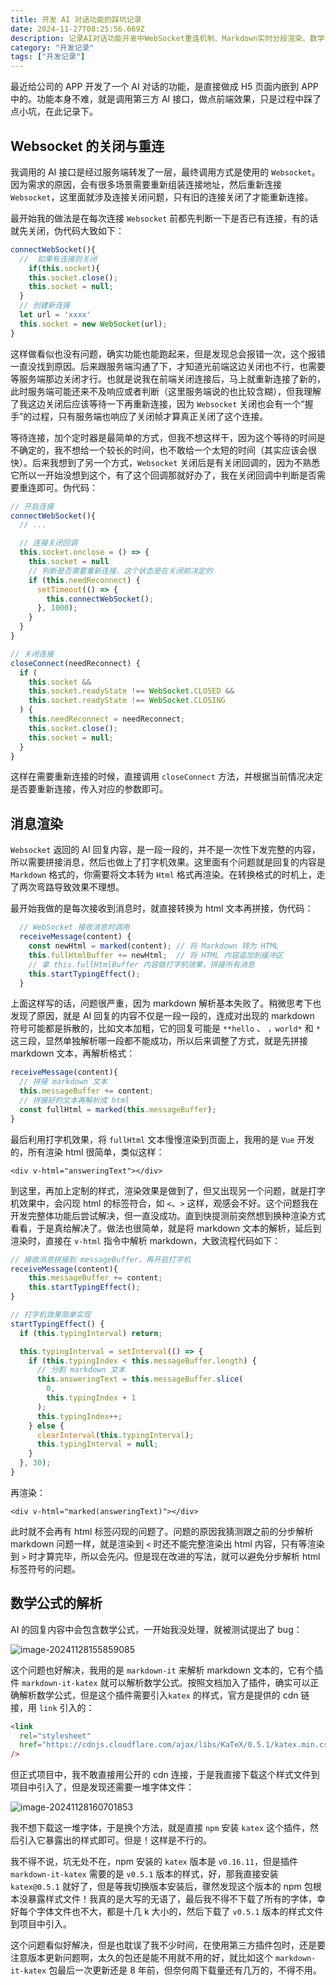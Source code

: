 ```yaml
---
title: 开发 AI 对话功能的踩坑记录
date: 2024-11-27T08:25:56.669Z
description: 记录AI对话功能开发中WebSocket重连机制、Markdown实时分段渲染、数学公式解析等关键问题及解决方案。
category: "开发记录"
tags: ["开发记录"]
---
```


最近给公司的 APP 开发了一个 AI 对话的功能，是直接做成 H5 页面内嵌到 APP 中的。功能本身不难，就是调用第三方 AI 接口，做点前端效果，只是过程中踩了点小坑，在此记录下。

<!-- more -->

## Websocket 的关闭与重连

我调用的 AI 接口是经过服务端转发了一层，最终调用方式是使用的 `Websocket`。因为需求的原因，会有很多场景需要重新组装连接地址，然后重新连接 `Websocket`，这里面就涉及连接关闭问题，只有旧的连接关闭了才能重新连接。

最开始我的做法是在每次连接 `Websocket` 前都先判断一下是否已有连接，有的话就先关闭，伪代码大致如下：

```javascript
connectWebSocket(){
  //  如果有连接则关闭
	if(this.socket){
    this.socket.close();
    this.socket = null;
  }
  // 创建新连接
  let url = 'xxxx'
  this.socket = new WebSocket(url);
}
```

这样做看似也没有问题，确实功能也能跑起来，但是发现总会报错一次，这个报错一直没找到原因。后来跟服务端沟通了下，才知道光前端这边关闭也不行，也需要等服务端那边关闭才行。也就是说我在前端关闭连接后，马上就重新连接了新的，此时服务端可能还来不及响应或者判断（这里服务端说的也比较含糊），但我理解了我这边关闭后应该等待一下再重新连接，因为 `Websocket` 关闭也会有一个“握手”的过程，只有服务端也响应了关闭帧才算真正关闭了这个连接。

等待连接，加个定时器是最简单的方式，但我不想这样干，因为这个等待的时间是不确定的，我不想给一个较长的时间，也不敢给一个太短的时间（其实应该会很快）。后来我想到了另一个方式，`Websocket` 关闭后是有关闭回调的，因为不熟悉它所以一开始没想到这个，有了这个回调那就好办了，我在关闭回调中判断是否需要重连即可。伪代码：

```javascript
// 开启连接
connectWebSocket(){
  // ...

  // 连接关闭回调
  this.socket.onclose = () => {
    this.socket = null
    // 判断是否需要重新连接，这个状态是在关闭前决定的
    if (this.needReconnect) {
      setTimeout(() => {
        this.connectWebSocket();
      }, 1000);
    }
  }
}

// 关闭连接
closeConnect(needReconnect) {
  if (
    this.socket &&
    this.socket.readyState !== WebSocket.CLOSED &&
    this.socket.readyState !== WebSocket.CLOSING
  ) {
    this.needReconnect = needReconnect;
    this.socket.close();
    this.socket = null;
  }
}
```

这样在需要重新连接的时候，直接调用 `closeConnect` 方法，并根据当前情况决定是否要重新连接，传入对应的参数即可。

## 消息渲染

`Websocket` 返回的 AI 回复内容，是一段一段的，并不是一次性下发完整的内容，所以需要拼接消息，然后也做上了打字机效果。这里面有个问题就是回复的内容是 `Markdown` 格式的，你需要将文本转为 `Html` 格式再渲染。在转换格式的时机上，走了两次弯路导致效果不理想。

最开始我做的是每次接收到消息时，就直接转换为 html 文本再拼接，伪代码：

```js
  // WebSocket 接收消息时调用
  receiveMessage(content) {
    const newHtml = marked(content); // 将 Markdown 转为 HTML
    this.fullHtmlBuffer += newHtml;  // 将 HTML 内容追加到缓冲区
    // 拿 this.fullHtmlBuffer 内容做打字机效果，拼接所有消息
    this.startTypingEffect();
  }
```

上面这样写的话，问题很严重，因为 markdown 解析基本失败了。稍微思考下也发现了原因，就是 AI 回复的内容不仅是一段一段的，连成对出现的 markdown 符号可能都是拆散的，比如文本加粗，它的回复可能是 `**hello` 、 `，world*` 和 `*` 这三段，显然单独解析哪一段都不能成功，所以后来调整了方式，就是先拼接 markdown 文本，再解析格式：

```javascript
receiveMessage(content){
  // 拼接 markdown 文本
  this.messageBuffer += content;
  // 拼接好的文本再解析成 html
  const fullHtml = marked(this.messageBuffer);
}
```

最后利用打字机效果，将 `fullHtml` 文本慢慢渲染到页面上，我用的是 `Vue` 开发的，所有渲染 html 很简单，类似这样：

```vue
<div v-html="answeringText"></div>
```

到这里，再加上定制的样式，渲染效果是做到了，但又出现另一个问题，就是打字机效果中，会闪现 html 的标签符合，如 `<`、`>` 这样，观感会不好。这个问题我在开发完整体功能后尝试解决，但一直没成功。直到快提测前突然想到换种渲染方式看看，于是真给解决了。做法也很简单，就是将 markdown 文本的解析，延后到渲染时，直接在 `v-html` 指令中解析 markdown，大致流程代码如下：

```javascript
// 接收消息拼接到 messageBuffer，再开启打字机
receiveMessage(content){
    this.messageBuffer += content;
  	this.startTypingEffect();
}

// 打字机效果简单实现
startTypingEffect() {
  if (this.typingInterval) return;

  this.typingInterval = setInterval(() => {
    if (this.typingIndex < this.messageBuffer.length) {
      // 分割 markdown 文本
      this.answeringText = this.messageBuffer.slice(
        0,
        this.typingIndex + 1
      );
      this.typingIndex++;
    } else {
      clearInterval(this.typingInterval);
      this.typingInterval = null;
    }
  }, 30);
}
```

再渲染：

```vue
<div v-html="marked(answeringText)"></div>
```

此时就不会再有 html 标签闪现的问题了。问题的原因我猜测跟之前的分步解析 markdown 问题一样，就是渲染到 `<` 时还不能完整渲染出 html 内容，只有等渲染到 `>` 时才算完毕，所以会先闪。但是现在改进的写法，就可以避免分步解析 html 标签符号的问题。

## 数学公式的解析

AI 的回复内容中会包含数学公式，一开始我没处理，就被测试提出了 bug：

![image-20241128155859085](https://img.jyan.wang/blog/image-20241128155859085.png)

这个问题也好解决，我用的是 `markdown-it` 来解析 markdown 文本的，它有个插件 `markdown-it-katex` 就可以解析数学公式。按照文档加入了插件，确实可以正确解析数学公式，但是这个插件需要引入`katex` 的样式，官方是提供的 cdn 链接，用 `link` 引入的：

```html
<link
  rel="stylesheet"
  href="https://cdnjs.cloudflare.com/ajax/libs/KaTeX/0.5.1/katex.min.css"
/>
```

但正式项目中，我不敢直接用公开的 cdn 连接，于是我直接下载这个样式文件到项目中引入了，但是发现还需要一堆字体文件：

![image-20241128160701853](https://img.jyan.wang/blog/image-20241128160701853.png)

我不想下载这一堆字体，于是换个方法，就是直接 `npm` 安装 `katex` 这个插件，然后引入它暴露出的样式即可。但是！这样是不行的。

我不得不说，坑无处不在，npm 安装的 `katex` 版本是 `v0.16.11`，但是插件 `markdown-it-katex` 需要的是 `v0.5.1` 版本的样式，好，那我直接安装 `katex@0.5.1` 就好了，但是等我切换版本安装后，骤然发现这个版本的 npm 包根本没暴露样式文件！我真的是大写的无语了，最后我不得不下载了所有的字体，幸好每个字体文件也不大，都是十几 k 大小的，然后下载了 `v0.5.1` 版本的样式文件到项目中引入。

这个问题看似好解决，但是也耽误了我不少时间，在使用第三方插件包时，还是要注意版本更新问题啊，太久的包还是能不用就不用的好，就比如这个 `markdown-it-katex` 包最后一次更新还是 8 年前，但奈何周下载量还有几万的，不得不用。
